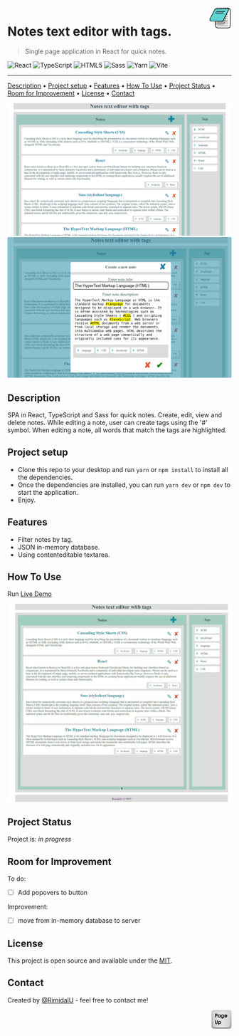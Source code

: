 <img src="../public//logo.png" id="start" align="right" alt="Project logo" width="50" >

# Notes text editor with tags.

> Single page application in React for quick notes. 

![React](https://img.shields.io/badge/React-20232A?style=for-the-badge&logo=react&logoColor=61DAFB)
![TypeScript](https://img.shields.io/badge/TypeScript-007ACC?style=for-the-badge&logo=typescript&logoColor=white)
![HTML5](https://img.shields.io/badge/html5-%23E34F26.svg?style=for-the-badge&logo=html5&logoColor=white)
![Sass](https://img.shields.io/badge/Sass-CC6699?style=for-the-badge&logo=sass&logoColor=white)
![Yarn](https://img.shields.io/badge/Yarn-2C8EBB?style=for-the-badge&logo=yarn&logoColor=white)
![Vite](https://img.shields.io/badge/Vite-B73BFE?style=for-the-badge&logo=vite&logoColor=FFD62E)

---

[Description](#description) •
[Project setup](#project-setup) •
[Features](#features) •
[How To Use](#how-to-use) •
[Project Status](#project-status) •
[Room for Improvement](#room-for-improvement) •
[License](#license) •
[Contact](#contact)

<img src="./assets/index.png" width="600" />
<img src="./assets/modal.png" width="800" />

## Description

 SPA in React, TypeScript and Sass for quick notes. 
 Create, edit, view and delete notes. 
 While editing a note, user can create tags using the '#' symbol. When editing a note, all words that match the tags are highlighted.

## Project setup

- Clone this repo to your desktop and run ```yarn``` or ```npm install``` to install all the dependencies.
- Once the dependencies are installed, you can run ```yarn dev``` or ```npm dev``` to start the application.
- Enjoy.

## Features
- Filter notes by tag.
- JSON in-memory database.
- Using contenteditable textarea.

## How To Use

Run [Live Demo](https://euphonious-heliotrope-5b2c49.netlify.app/)

![tutorial][tutorial]

## Project Status

Project is: *in progress*

## Room for Improvement

To do:
- [ ] Add popovers to button

Improvement:
- [ ] move from in-memory database to server

## License

This project is open source and available under the [MIT](../LICENSE).

## Contact
Created by [@RimidalU](https://www.linkedin.com/in/uladzimir-stankevich/) - feel free to contact me!

<p align="right"><a href="#start"><img width="45rem" src="./assets/pageUp.svg"></a></p>

<!-- MARKDOWN LINKS & IMAGES -->
<!-- [tutorial]: ./assets/screencast.webp -->
[tutorial]: ./assets/demo.webp
